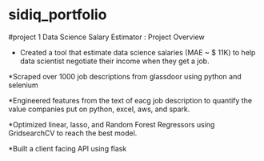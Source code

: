 # sidiq_portfolio
#project 1 Data Science Salary Estimator : Project Overview

* Created a tool that estimate data science salaries (MAE ~ $ 11K) to help data scientist negotiate their income when they get a job.

*Scraped over 1000 job descriptions from glassdoor using python and selenium

*Engineered features from the text of eacg job description to quantify the value companies put on python, excel, aws, and spark.

*Optimized linear, lasso, and Random Forest Regressors using GridsearchCV to reach the best model.

*Built a client facing API using flask 
